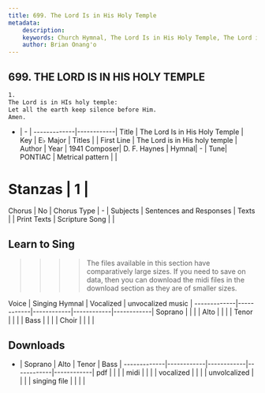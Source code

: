 ```yaml
---
title: 699. The Lord Is in His Holy Temple
metadata:
    description: 
    keywords: Church Hymnal, The Lord Is in His Holy Temple, The Lord is in His holy temple, 
    author: Brian Onang'o
---
```



## 699. THE LORD IS IN HIS HOLY TEMPLE

```txt
1.
The Lord is in HIs holy temple: 
Let all the earth keep silence before Him. 
Amen.
```

- |   -  |
-------------|------------|
Title | The Lord Is in His Holy Temple |
Key | E♭ Major |
Titles |  |
First Line | The Lord is in His holy temple |
Author | 
Year | 1941
Composer| D. F. Haynes |
Hymnal|  - |
Tune| PONTIAC |
Metrical pattern | |
# Stanzas | 1 |
Chorus | No |
Chorus Type | - |
Subjects | Sentences and Responses |
Texts |  |
Print Texts | 
Scripture Song |  |
  
## Learn to Sing

>>>> The files available in this section have comparatively large sizes. If you need to save on data, then you can download the midi files in the download section as they are of smaller sizes.

Voice |  Singing Hymnal | Vocalized | unvocalized music |
-------------|------------|------------|------------|------------|
Soprano | | | |
Alto | | | |
Tenor | | | |
Bass | | | |
Choir | | | |

## Downloads

- |  Soprano | Alto | Tenor | Bass |
-------------|------------|------------|------------|------------|
pdf | | | |
midi | | | |
vocalized | | | |
unvolcalized | | | |
singing file | | | |
  
